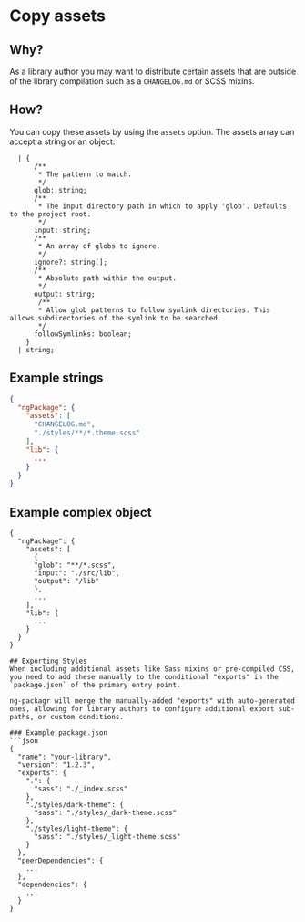 # Copy assets

## Why?

As a library author you may want to distribute certain assets that are outside of the library compilation such as a `CHANGELOG.md` or SCSS mixins.

## How?

You can copy these assets by using the `assets` option.
The assets array can accept a string or an object:
```
  | {
      /**
       * The pattern to match.
       */
      glob: string;
      /**
       * The input directory path in which to apply 'glob'. Defaults to the project root.
       */
      input: string;
      /**
       * An array of globs to ignore.
       */
      ignore?: string[];
      /**
       * Absolute path within the output.
       */
      output: string;
       /**
       * Allow glob patterns to follow symlink directories. This allows subdirectories of the symlink to be searched.
       */
      followSymlinks: boolean;
    }
  | string;
```

## Example strings

```json
{
  "ngPackage": {
    "assets": [
      "CHANGELOG.md",
      "./styles/**/*.theme.scss"
    ],
    "lib": {
      ...
    }
  }
}
```
## Example complex object

```
{
  "ngPackage": {
    "assets": [
      {
      "glob": "**/*.scss",
      "input": "./src/lib",
      "output": "/lib"
      },
      ...
    ],
    "lib": {
      ...
    }
  }
}

## Exporting Styles
When including additional assets like Sass mixins or pre-compiled CSS, you need to add these manually to the conditional "exports" in the `package.json` of the primary entry point.

ng-packagr will merge the manually-added "exports" with auto-generated ones, allowing for library authors to configure additional export sub-paths, or custom conditions.

### Example package.json
```json
{
  "name": "your-library",
  "version": "1.2.3",
  "exports": {
    ".": {
      "sass": "./_index.scss"
    },
    "./styles/dark-theme": {
      "sass": "./styles/_dark-theme.scss"
    },
    "./styles/light-theme": {
      "sass": "./styles/_light-theme.scss"
    }
  },
  "peerDependencies": {
    ...
  },
  "dependencies": {
    ...
  }
}
```
